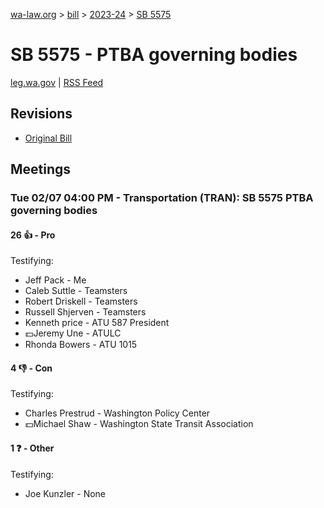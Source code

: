 [wa-law.org](/) > [bill](/bill/) > [2023-24](/bill/2023-24/) > [SB 5575](/bill/2023-24/sb/5575/)

# SB 5575 - PTBA governing bodies
[leg.wa.gov](https://app.leg.wa.gov/billsummary?BillNumber=5575&Year=2023&Initiative=false) | [RSS Feed](./rss.xml)

## Revisions
* [Original Bill](1/)

## Meetings
### Tue 02/07 04:00 PM - Transportation (TRAN): SB 5575 PTBA governing bodies
#### 26 👍 - Pro
Testifying:
* Jeff Pack - Me
* Caleb Suttle - Teamsters
* Robert Driskell - Teamsters
* Russell Shjerven - Teamsters
* Kenneth price - ATU 587 President
* 💵Jeremy Une - ATULC
* Rhonda Bowers - ATU 1015

#### 4 👎 - Con
Testifying:
* Charles Prestrud - Washington Policy Center
* 💵Michael Shaw - Washington State Transit Association

#### 1 ❓ - Other
Testifying:
* Joe Kunzler - None
